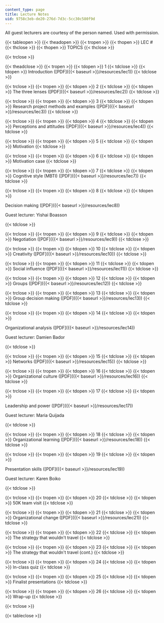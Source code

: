 ```yaml
---
content_type: page
title: Lecture Notes
uid: 9758c3eb-de20-276d-7d3c-5cc30c580f9d
---
```


All guest lecturers are courtesy of the person named. Used with permission.

{{< tableopen >}}
{{< theadopen >}}
{{< tropen >}}
{{< thopen >}}
LEC #
{{< thclose >}}
{{< thopen >}}
TOPICS
{{< thclose >}}

{{< trclose >}}

{{< theadclose >}}
{{< tropen >}}
{{< tdopen >}}
1
{{< tdclose >}}
{{< tdopen >}}
Introduction ([PDF]({{< baseurl >}}/resources/lec1))
{{< tdclose >}}

{{< trclose >}}
{{< tropen >}}
{{< tdopen >}}
2
{{< tdclose >}}
{{< tdopen >}}
The three lenses ([PDF]({{< baseurl >}}/resources/lec2))
{{< tdclose >}}

{{< trclose >}}
{{< tropen >}}
{{< tdopen >}}
3
{{< tdclose >}}
{{< tdopen >}}
Research project methods and examples ([PDF]({{< baseurl >}}/resources/lec3))
{{< tdclose >}}

{{< trclose >}}
{{< tropen >}}
{{< tdopen >}}
4
{{< tdclose >}}
{{< tdopen >}}
Perceptions and attitudes ([PDF]({{< baseurl >}}/resources/lec4))
{{< tdclose >}}

{{< trclose >}}
{{< tropen >}}
{{< tdopen >}}
5
{{< tdclose >}}
{{< tdopen >}}
Motivation
{{< tdclose >}}

{{< trclose >}}
{{< tropen >}}
{{< tdopen >}}
6
{{< tdclose >}}
{{< tdopen >}}
Motivation case
{{< tdclose >}}

{{< trclose >}}
{{< tropen >}}
{{< tdopen >}}
7
{{< tdclose >}}
{{< tdopen >}}
Cognitive style (MBTI) ([PDF]({{< baseurl >}}/resources/lec7))
{{< tdclose >}}

{{< trclose >}}
{{< tropen >}}
{{< tdopen >}}
8
{{< tdclose >}}
{{< tdopen >}}


Decision making ([PDF]({{< baseurl >}}/resources/lec8))

Guest lecturer: Yishai Boasson


{{< tdclose >}}

{{< trclose >}}
{{< tropen >}}
{{< tdopen >}}
9
{{< tdclose >}}
{{< tdopen >}}
Negotiation ([PDF]({{< baseurl >}}/resources/lec9))
{{< tdclose >}}

{{< trclose >}}
{{< tropen >}}
{{< tdopen >}}
10
{{< tdclose >}}
{{< tdopen >}}
Creativity ([PDF]({{< baseurl >}}/resources/lec10))
{{< tdclose >}}

{{< trclose >}}
{{< tropen >}}
{{< tdopen >}}
11
{{< tdclose >}}
{{< tdopen >}}
Social influence ([PDF]({{< baseurl >}}/resources/lec11))
{{< tdclose >}}

{{< trclose >}}
{{< tropen >}}
{{< tdopen >}}
12
{{< tdclose >}}
{{< tdopen >}}
Groups ([PDF]({{< baseurl >}}/resources/lec12))
{{< tdclose >}}

{{< trclose >}}
{{< tropen >}}
{{< tdopen >}}
13
{{< tdclose >}}
{{< tdopen >}}
Group decision making ([PDF]({{< baseurl >}}/resources/lec13))
{{< tdclose >}}

{{< trclose >}}
{{< tropen >}}
{{< tdopen >}}
14
{{< tdclose >}}
{{< tdopen >}}


Organizational analysis ([PDF]({{< baseurl >}}/resources/lec14))

Guest lecturer: Damien Bador


{{< tdclose >}}

{{< trclose >}}
{{< tropen >}}
{{< tdopen >}}
15
{{< tdclose >}}
{{< tdopen >}}
Networks ([PDF]({{< baseurl >}}/resources/lec15))
{{< tdclose >}}

{{< trclose >}}
{{< tropen >}}
{{< tdopen >}}
16
{{< tdclose >}}
{{< tdopen >}}
Organizational culture ([PDF]({{< baseurl >}}/resources/lec16))
{{< tdclose >}}

{{< trclose >}}
{{< tropen >}}
{{< tdopen >}}
17
{{< tdclose >}}
{{< tdopen >}}


Leadership and power ([PDF]({{< baseurl >}}/resources/lec17))

Guest lecturer: Maria Quijada


{{< tdclose >}}

{{< trclose >}}
{{< tropen >}}
{{< tdopen >}}
18
{{< tdclose >}}
{{< tdopen >}}
Organizational learning ([PDF]({{< baseurl >}}/resources/lec18))
{{< tdclose >}}

{{< trclose >}}
{{< tropen >}}
{{< tdopen >}}
19
{{< tdclose >}}
{{< tdopen >}}


Presentation skills ([PDF]({{< baseurl >}}/resources/lec19))

Guest lecturer: Karen Boiko


{{< tdclose >}}

{{< trclose >}}
{{< tropen >}}
{{< tdopen >}}
20
{{< tdclose >}}
{{< tdopen >}}
50K team visit
{{< tdclose >}}

{{< trclose >}}
{{< tropen >}}
{{< tdopen >}}
21
{{< tdclose >}}
{{< tdopen >}}
Organizational change ([PDF]({{< baseurl >}}/resources/lec21))
{{< tdclose >}}

{{< trclose >}}
{{< tropen >}}
{{< tdopen >}}
22
{{< tdclose >}}
{{< tdopen >}}
The strategy that wouldn't travel
{{< tdclose >}}

{{< trclose >}}
{{< tropen >}}
{{< tdopen >}}
23
{{< tdclose >}}
{{< tdopen >}}
The strategy that wouldn't travel (cont.)
{{< tdclose >}}

{{< trclose >}}
{{< tropen >}}
{{< tdopen >}}
24
{{< tdclose >}}
{{< tdopen >}}
In-class quiz
{{< tdclose >}}

{{< trclose >}}
{{< tropen >}}
{{< tdopen >}}
25
{{< tdclose >}}
{{< tdopen >}}
Finalist presentations
{{< tdclose >}}

{{< trclose >}}
{{< tropen >}}
{{< tdopen >}}
26
{{< tdclose >}}
{{< tdopen >}}
Wrap-up
{{< tdclose >}}

{{< trclose >}}

{{< tableclose >}}